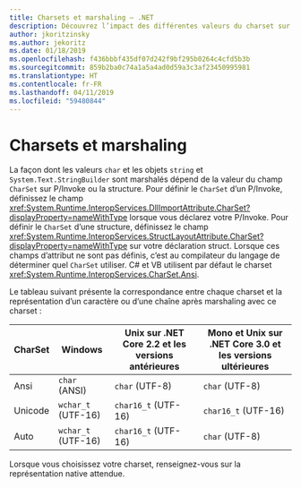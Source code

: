 ```yaml
---
title: Charsets et marshaling – .NET
description: Découvrez l’impact des différentes valeurs du charset sur la façon dont .NET marshale les données en code natif.
author: jkoritzinsky
ms.author: jekoritz
ms.date: 01/18/2019
ms.openlocfilehash: f436bbbf435df07d242f9bf295b0264c4cfd5b3b
ms.sourcegitcommit: 859b2ba0c74a1a5a4ad0d59a3c3af23450995981
ms.translationtype: HT
ms.contentlocale: fr-FR
ms.lasthandoff: 04/11/2019
ms.locfileid: "59480844"
---
```

# <a name="charsets-and-marshalling"></a>Charsets et marshaling

La façon dont les valeurs `char` et les objets `string` et `System.Text.StringBuilder` sont marshalés dépend de la valeur du champ `CharSet` sur P/Invoke ou la structure. Pour définir le `CharSet` d’un P/Invoke, définissez le champ <xref:System.Runtime.InteropServices.DllImportAttribute.CharSet?displayProperty=nameWithType> lorsque vous déclarez votre P/Invoke. Pour définir le `CharSet` d’une structure, définissez le champ <xref:System.Runtime.InteropServices.StructLayoutAttribute.CharSet?displayProperty=nameWithType> sur votre déclaration struct. Lorsque ces champs d’attribut ne sont pas définis, c’est au compilateur du langage de déterminer quel `CharSet` utiliser. C# et VB utilisent par défaut le charset <xref:System.Runtime.InteropServices.CharSet.Ansi>.

Le tableau suivant présente la correspondance entre chaque charset et la représentation d’un caractère ou d’une chaîne après marshaling avec ce charset :

| CharSet | Windows            | Unix sur .NET Core 2.2 et les versions antérieures | Mono et Unix sur .NET Core 3.0 et les versions ultérieures |
|---------|--------------------|-----------------------------|------------------------------------------|
| Ansi    | `char` (ANSI)      | `char` (UTF-8)              | `char` (UTF-8)                           |
| Unicode | `wchar_t` (UTF-16) | `char16_t` (UTF-16)         | `char16_t` (UTF-16)                      |
| Auto    | `wchar_t` (UTF-16) | `char16_t` (UTF-16)         | `char` (UTF-8)                           |

Lorsque vous choisissez votre charset, renseignez-vous sur la représentation native attendue.

